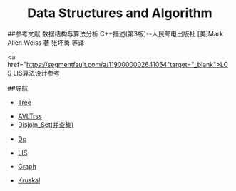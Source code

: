 <h1 align="center">Data Structures and Algorithm</h1>

##参考文献
  数据结构与算法分析 C++描述(第3版)--人民邮电出版社 [美]Mark Allen Weiss 著 张坏勇 等译

  <a href="https://segmentfault.com/a/1190000002641054"target="_blank">LCS LIS算法设计参考</a>

##导航
- [Tree](https://github.com/bwfullcolor/Notes/tree/master/Data_Structures_And_Algorithm/Tree)
 + [AVLTrss](https://github.com/bwfullcolor/Notes/tree/master/Data_Structures_And_Algorithm/Tree/AvlTree)
 + [Disjoin_Set(并查集)](https://github.com/bwfullcolor/Notes/tree/master/Data_Structures_And_Algorithm/Tree/Disjoin_set)
- [Dp](https://github.com/bwfullcolor/Notes/tree/master/Data_Structures_And_Algorithm/Dp)
 + [LIS](https://github.com/bwfullcolor/Notes/tree/master/Data_Structures_And_Algorithm/Dp/LIS)
- [Graph](https://github.com/bwfullcolor/Notes/tree/master/Data_Structures_And_Algorithm/Graph)
 + [Kruskal](https://github.com/bwfullcolor/Notes/tree/master/Data_Structures_And_Algorithm/Graph/Kruskal)

